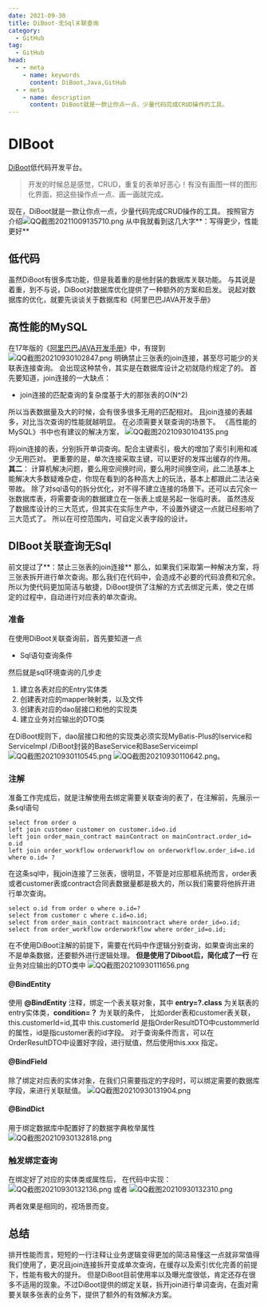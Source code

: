 ```yaml
---
date: 2021-09-30
title: DiBoot-无Sql关联查询
category: 
  - GitHub
tag:
  - GitHub
head:
  - - meta
    - name: keywords
      content: DiBoot,Java,GitHub
  - - meta
    - name: description
      content: DiBoot就是一款让你点一点，少量代码完成CRUD操作的工具。
---
```

# DIBoot
[DiBoot](https://www.diboot.com/)低代码开发平台。

> 开发的时候总是感觉，CRUD，重复的表单好恶心！有没有画图一样的图形化界面，把这些操作点一点、画一画就完成。

现在，DiBoot就是一款让你点一点，少量代码完成CRUD操作的工具。
按照官方介绍![QQ截图20211009135710.png](https://leyunone-img.oss-cn-hangzhou.aliyuncs.com/image/2021-10-09/QQ截图20211009135710.png)
从中我就看到这几大字**：写得更少，性能更好**
## 低代码
虽然DiBoot有很多库功能，但是我着重的是他封装的数据库关联功能。
与其说是着重，到不与说，DiBoot对数据库优化提供了一种额外的方案和启发。
说起对数据库的优化，就要先谈谈关于数据库和《阿里巴巴JAVA开发手册》
## 高性能的MySQL
在17年版的《[阿里巴巴JAVA开发手册](https://yq.aliyun.com/attachment/download/?id=5585)》中，有提到
![QQ截图20210930102847.png](https://leyunone-img.oss-cn-hangzhou.aliyuncs.com/image/2021-09-30/QQ截图20210930102847.png)
明确禁止三张表的join连接，甚至尽可能少的关联表连接查询。
会出现这种禁令，其实是在数据库设计之初就隐约规定了的。
首先要知道，join连接的一大缺点：
- join连接的匹配查询的复杂度基于大的那张表的O(N^2)

所以当表数据量及大的时候，会有很多很多无用的匹配相对。
且join连接的表越多，对比当次查询的性能就越明显。
在必须需要关联查询的场景下。
《高性能的MySQL》书中也有建议的解决方案，
![QQ截图20210930104135.png](https://leyunone-img.oss-cn-hangzhou.aliyuncs.com/image/2021-09-30/QQ截图20210930104135.png)

将join连接的表，分别拆开单词查询。配合主键索引，极大的增加了索引利用和减少无用匹对。
更重要的是，单次连接采取主键，可以更好的发挥出缓存的作用。
**其二**：
计算机解决问题，要么用空间换时间，要么用时间换空间，此二法基本上能解决大多数疑难杂症，你现在看到的各种高大上的玩法，基本上都跟此二法沾亲带故。
除了对sql语句的拆分优化，对不得不建立连接的场景下。还可以去冗余一张数据库表，将需要查询的数据建立在一张表上或是另起一张临时表。
虽然违反了数据库设计的三大范式，但其实在实际生产中，不设置外键这一点就已经影响了三大范式了。
所以在可控范围内，可自定义表字段的设计。

## DIBoot关联查询无Sql
前文提过了**：禁止三张表的join连接**
那么，如果我们采取第一种解决方案，将三张表拆开进行单次查询。那么我们在代码中，会造成不必要的代码浪费和冗余。
所以为使代码更加简洁与敏捷，DiBoot提供了注解的方式去绑定元素，使之在绑定的过程中，自动进行对应表的单次查询。
### 准备
在使用DiBoot关联查询前，首先要知道一点
- Sql语句查询条件

然后就是sql环境查询的几步走
1. 建立各表对应的Entry实体类
2. 创建表对应的mapper映射类，以及文件
3. 创建表对应的dao层接口和他的实现类
4. 建立业务对应输出的DTO类

在DiBoot规则下，dao层接口和他的实现类必须实现MyBatis-Plus的Iservice和ServiceImpl /DiBoot封装的BaseService和BaseServiceimpl
![QQ截图20210930110545.png](https://leyunone-img.oss-cn-hangzhou.aliyuncs.com/image/2021-09-30/QQ截图20210930110545.png)
![QQ截图20210930110642.png](https://leyunone-img.oss-cn-hangzhou.aliyuncs.com/image/2021-09-30/QQ截图20210930110642.png)。

### 注解
准备工作完成后，就是注解使用去绑定需要关联查询的表了，在注解前，先展示一条sql语句
```
select from order o 
left join customer customer on customer.id=o.id
left join order_main_contract mainContract on mainContract.order_id= o.id 
left join order_workflow orderworkflow on orderworkflow.order_id=o.id
where o.id= ?

```
在这条sql中，我join连接了三张表，很明显，不管是对应那框系统而言，order表或者customer表或contract合同表数据量都是极大的，所以我们需要将他拆开进行单次查询。
```
select o.id from order o where o.id=?
select from customer c where c.id=o.id;
select from order_main_contract maincontract where order_id=o.id;
select from order_workflow orderworkflow where order_id=o.id;
```
在不使用DiBoot注解的前提下，需要在代码中作逻辑分别查询，如果查询出来的不是单条数据，还要额外进行逻辑处理。
**但是使用了Diboot后，简化成了一行**
在业务对应输出的DTO类中
![QQ截图20210930111656.png](https://leyunone-img.oss-cn-hangzhou.aliyuncs.com/image/2021-09-30/QQ截图20210930111656.png)
#### @BindEntity
使用 **@BindEntity** 注释，绑定一个表关联对象，其中 **entry=?.class** 为关联表的entry实体类，**condition=？** 为关联的条件，
比如order表和customer表关联，this.customerId=id,其中 this.customerId 是指OrderResultDTO中custommerId的属性，id是指customer表的id字段。
对于查询条件而言，可以在OrderResultDTO中设置好字段，进行赋值，然后使用this.xxx 指定。

#### @BindField
除了绑定对应表的实体对象，在我们只需要指定的字段时，可以绑定需要的数据库字段，来进行关联赋值。
![QQ截图20210930131904.png](https://leyunone-img.oss-cn-hangzhou.aliyuncs.com/image/2021-09-30/QQ截图20210930131904.png)

#### @BindDict
用于绑定数据库中配置好了的数据字典枚举属性
![QQ截图20210930132818.png](https://leyunone-img.oss-cn-hangzhou.aliyuncs.com/image/2021-09-30/QQ截图20210930132818.png)

### 触发绑定查询
在绑定好了对应的实体类或属性后，
在代码中实现：
![QQ截图20210930132136.png](https://leyunone-img.oss-cn-hangzhou.aliyuncs.com/image/2021-09-30/QQ截图20210930132136.png)
或者
![QQ截图20210930132310.png](https://leyunone-img.oss-cn-hangzhou.aliyuncs.com/image/2021-09-30/QQ截图20210930132310.png)

两者效果是相同的，视场景而变。

## 总结
排开性能而言，短短的一行注释让业务逻辑变得更加的简洁易懂这一点就非常值得我们使用了，更况且join连接拆开变成单次查询，在缓存以及索引优化完善的前提下，性能有极大的提升。
但是DiBoot目前使用率以及曝光度很低，肯定还存在很多不适用的现象。不过DiBoot提供的绑定关联，拆开join进行单词查询，在面对需要关联多张表的业务下，提供了额外的有效解决方案。
